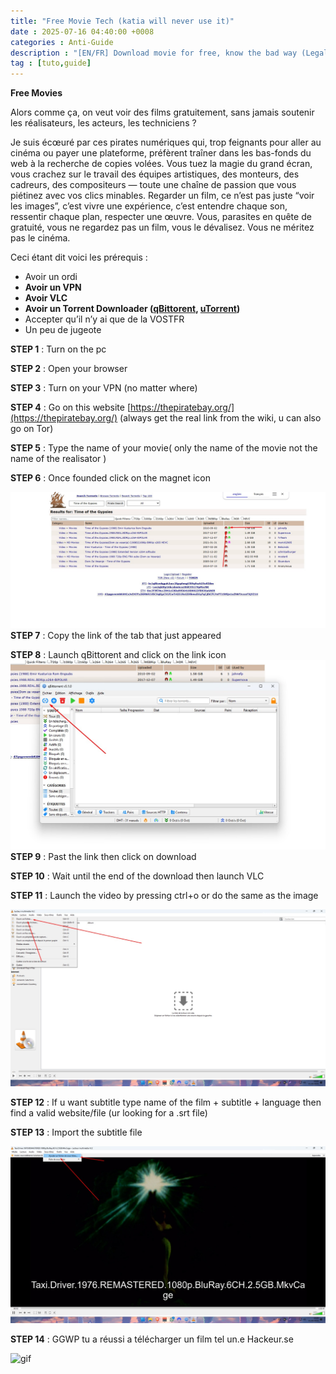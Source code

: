 ```yaml
---
title: "Free Movie Tech (katia will never use it)"
date : 2025-07-16 04:40:00 +0008
categories : Anti-Guide
description : "[EN/FR] Download movie for free, know the bad way (Legal prupose)"
tag : [tuto,guide]
---
```


**Free Movies**

Alors comme ça, on veut voir des films gratuitement, sans jamais soutenir les réalisateurs, les acteurs, les techniciens ?

Je suis écœuré par ces pirates numériques qui, trop feignants pour aller au cinéma ou payer une plateforme, préfèrent traîner dans les bas-fonds du web à la recherche de copies volées. Vous tuez la magie du grand écran, vous crachez sur le travail des équipes artistiques, des monteurs, des cadreurs, des compositeurs — toute une chaîne de passion que vous piétinez avec vos clics minables. Regarder un film, ce n’est pas juste “voir les images”, c’est vivre une expérience, c’est entendre chaque son, ressentir chaque plan, respecter une œuvre. Vous, parasites en quête de gratuité, vous ne regardez pas un film, vous le dévalisez. Vous ne méritez pas le cinéma.

Ceci étant dit voici les prérequis : 

- Avoir un ordi   
- **Avoir un VPN**  
- **Avoir VLC**
- **Avoir un Torrent Downloader ([qBittorent](https://www.qbittorrent.org/download), [uTorrent](https://www.utorrent.com/desktop/compare/))**  
- Accepter qu’il n’y ai que de la VOSTFR  
- Un peu de jugeote

  
**STEP 1** : Turn on the pc   

**STEP 2** : Open your browser  

**STEP 3** : Turn on your VPN (no matter where)

**STEP 4** : Go on this website [https://thepiratebay.org/](https://thepiratebay.org/) (always get the real link from the wiki, u can also go on Tor) 

**STEP 5** : Type the name of your movie( only the name of the movie not the name of the realisator ) 

**STEP 6** : Once founded click on the magnet icon

![image](/assets/img/post/magnet.png)
**STEP 7** : Copy the link of the tab that just appeared

**STEP 8** : Launch qBittorent and click on the link icon
![image](/assets/img/post/qbit.png)
**STEP 9** : Past the link then click on download

**STEP 10** : Wait until the end of the download then launch VLC 

**STEP 11** : Launch the video by pressing ctrl+o or do the same as the image

![image](/assets/img/post/openvids.png)

**STEP 12** : If u want subtitle type name of the film + subtitle + language then find a valid website/file (ur looking for a .srt file)

**STEP 13** : Import the subtitle file 

![image](/assets/img/post/st.png)

**STEP 14** : GGWP tu a réussi a télécharger un film tel un.e Hackeur.se

![gif](https://tenor.com/fr/view/cat-cat-dance-gif-9479858744498632218.gif)